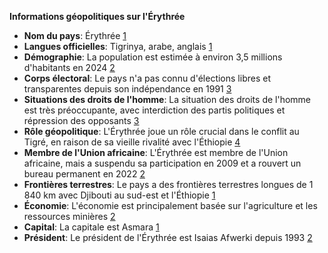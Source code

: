 **Informations géopolitiques sur l'Érythrée**

* **Nom du pays**: Érythrée [1](https://fr.wikipedia.org/wiki/%C3%89rythr%C3%A9e)
* **Langues officielles**: Tigrinya, arabe, anglais [1](https://fr.wikipedia.org/wiki/%C3%89rythr%C3%A9e)
* **Démographie**: La population est estimée à environ 3,5 millions d'habitants en 2024 [2](https://www.diplomatie.gouv.fr/fr/dossiers-pays/erythree/presentation-de-l-erythree/)
* **Corps électoral**: Le pays n'a pas connu d'élections libres et transparentes depuis son indépendance en 1991 [3](https://www.diplomatie.gouv.fr/fr/dossiers-pays/erythree/presentation-de-l-erythree/)
* **Situations des droits de l'homme**: La situation des droits de l'homme est très préoccupante, avec interdiction des partis politiques et répression des opposants [3](https://www.diplomatie.gouv.fr/fr/dossiers-pays/erythree/presentation-de-l-erythree/)
* **Rôle géopolitique**: L'Érythrée joue un rôle crucial dans le conflit au Tigré, en raison de sa vieille rivalité avec l'Éthiopie [4](https://www.geo.fr/geopolitique/sur-fond-de-vieille-rivalite-le-role-crucial-de-lerythree-dans-le-conflit-au-tigre-212118)
* **Membre de l'Union africaine**: L'Érythrée est membre de l'Union africaine, mais a suspendu sa participation en 2009 et a rouvert un bureau permanent en 2022 [2](https://www.diplomatie.gouv.fr/fr/dossiers-pays/erythree/presentation-de-l-erythree/)
* **Frontières terrestres**: Le pays a des frontières terrestres longues de 1 840 km avec Djibouti au sud-est et l'Éthiopie [1](https://fr.wikipedia.org/wiki/%C3%89rythr%C3%A9e)
* **Économie**: L'économie est principalement basée sur l'agriculture et les ressources minières [2](https://www.diplomatie.gouv.fr/fr/dossiers-pays/erythree/presentation-de-l-erythree/)
* **Capital**: La capitale est Asmara [1](https://fr.wikipedia.org/wiki/%C3%89rythr%C3%A9e)
* **Président**: Le président de l'Érythrée est Isaias Afwerki depuis 1993 [2](https://www.diplomatie.gouv.fr/fr/dossiers-pays/erythree/presentation-de-l-erythree/)